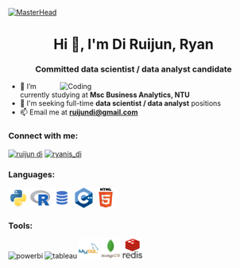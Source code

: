 [![MasterHead](https://www.skillup.co/blog/content/images/2017/12/formation-bureautique.png)](https://rishavchanda.io)
<h1 align="center">Hi 👋, I'm Di Ruijun, Ryan</h1>
<h3 align="center"> Committed data scientist / data analyst candidate</h3>
<img align="right" alt="Coding" width="400" src="https://web-camp.io/magazine/wp-content/uploads/2020/10/shutterstock_1599531706.jpg">

- 🔭 I’m currently studying at **Msc Business Analytics, NTU**
- 👔 I'm seeking full-time **data scientist / data analyst** positions
- 📫 Email me at **ruijundi@gmail.com**

<h3 align="left">Connect with me:</h3>
<p align="left">
<a href="https://linkedin.com/in/ruijun-di" target="blank"><img align="center" src="https://raw.githubusercontent.com/rahuldkjain/github-profile-readme-generator/master/src/images/icons/Social/linked-in-alt.svg" alt="ruijun di" height="30" width="40" /></a>
<a href="https://instagram.com/ryanis_di" target="blank"><img align="center" src="https://raw.githubusercontent.com/rahuldkjain/github-profile-readme-generator/master/src/images/icons/Social/instagram.svg" alt="ryanis_di" height="30" width="40" /></a>
</p>

<h3 align="left">Languages:</h3>
<p align="left"> 
<img src="https://raw.githubusercontent.com/devicons/devicon/master/icons/python/python-original.svg" alt="python" width="40" height="40"/> </a> 
<img src="https://raw.githubusercontent.com/github/explore/80688e429a7d4ef2fca1e82350fe8e3517d3494d/topics/r/r.png" alt="r" width="40" height="40"/> </a> 
<img src="https://raw.githubusercontent.com/github/explore/80688e429a7d4ef2fca1e82350fe8e3517d3494d/topics/sql/sql.png" alt="sql" width="40" height="40"/> </a>
<img src="https://raw.githubusercontent.com/devicons/devicon/master/icons/cplusplus/cplusplus-original.svg" alt="cplusplus" width="40" height="40"/> </a>
<img src="https://raw.githubusercontent.com/devicons/devicon/master/icons/html5/html5-original-wordmark.svg" alt="html5" width="40" height="40"/> </a>
</p>

<h3 align="left">Tools:</h3>
<p align="left">
<img src="https://avatars.githubusercontent.com/u/42988494?s=200&v=4" alt="powerbi" width="40" height="40"/> </a>
<img src="https://avatars.githubusercontent.com/u/828667?s=200&v=4" alt="tableau" width="40" height="40"/> </a>
<img src="https://raw.githubusercontent.com/devicons/devicon/master/icons/mysql/mysql-original-wordmark.svg" alt="mysql" width="40" height="40"/> </a>
<img src="https://raw.githubusercontent.com/devicons/devicon/master/icons/mongodb/mongodb-original-wordmark.svg" alt="mongodb" width="40" height="40"/> </a>
<img src="https://raw.githubusercontent.com/devicons/devicon/master/icons/redis/redis-original-wordmark.svg" alt="redis" width="40" height="40"/> </a>
</p>
